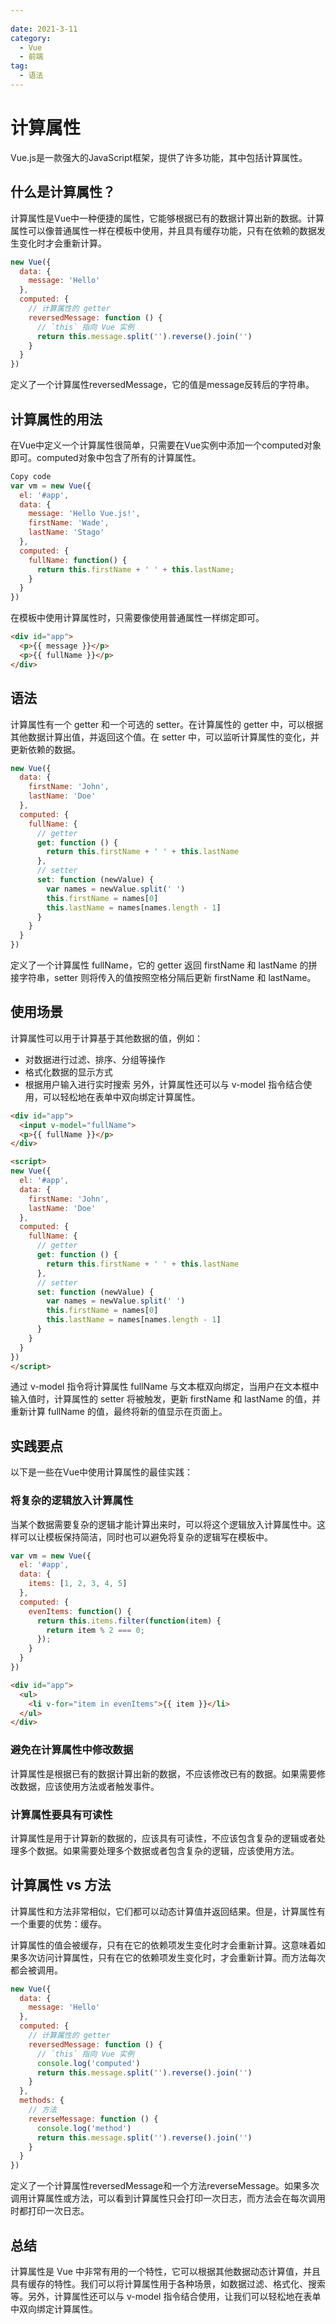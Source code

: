 ```yaml
---
 
date: 2021-3-11
category:
  - Vue
  - 前端
tag:
  - 语法
---
```


# 计算属性

Vue.js是一款强大的JavaScript框架，提供了许多功能，其中包括计算属性。

## 什么是计算属性？

计算属性是Vue中一种便捷的属性，它能够根据已有的数据计算出新的数据。计算属性可以像普通属性一样在模板中使用，并且具有缓存功能，只有在依赖的数据发生变化时才会重新计算。
``` javascript
new Vue({
  data: {
    message: 'Hello'
  },
  computed: {
    // 计算属性的 getter
    reversedMessage: function () {
      // `this` 指向 Vue 实例
      return this.message.split('').reverse().join('')
    }
  }
})
```
定义了一个计算属性reversedMessage，它的值是message反转后的字符串。

## 计算属性的用法

在Vue中定义一个计算属性很简单，只需要在Vue实例中添加一个computed对象即可。computed对象中包含了所有的计算属性。

``` javascript
Copy code
var vm = new Vue({
  el: '#app',
  data: {
    message: 'Hello Vue.js!',
    firstName: 'Wade',
    lastName: 'Stago'
  },
  computed: {
    fullName: function() {
      return this.firstName + ' ' + this.lastName;
    }
  }
})
```
在模板中使用计算属性时，只需要像使用普通属性一样绑定即可。

``` html
<div id="app">
  <p>{{ message }}</p>
  <p>{{ fullName }}</p>
</div>
```

## 语法
计算属性有一个 getter 和一个可选的 setter。在计算属性的 getter 中，可以根据其他数据计算出值，并返回这个值。在 setter 中，可以监听计算属性的变化，并更新依赖的数据。

``` javascript
new Vue({
  data: {
    firstName: 'John',
    lastName: 'Doe'
  },
  computed: {
    fullName: {
      // getter
      get: function () {
        return this.firstName + ' ' + this.lastName
      },
      // setter
      set: function (newValue) {
        var names = newValue.split(' ')
        this.firstName = names[0]
        this.lastName = names[names.length - 1]
      }
    }
  }
})
```
定义了一个计算属性 fullName，它的 getter 返回 firstName 和 lastName 的拼接字符串，setter 则将传入的值按照空格分隔后更新 firstName 和 lastName。

## 使用场景
计算属性可以用于计算基于其他数据的值，例如：

- 对数据进行过滤、排序、分组等操作
- 格式化数据的显示方式
- 根据用户输入进行实时搜索
另外，计算属性还可以与 v-model 指令结合使用，可以轻松地在表单中双向绑定计算属性。

``` html
<div id="app">
  <input v-model="fullName">
  <p>{{ fullName }}</p>
</div>

<script>
new Vue({
  el: '#app',
  data: {
    firstName: 'John',
    lastName: 'Doe'
  },
  computed: {
    fullName: {
      // getter
      get: function () {
        return this.firstName + ' ' + this.lastName
      },
      // setter
      set: function (newValue) {
        var names = newValue.split(' ')
        this.firstName = names[0]
        this.lastName = names[names.length - 1]
      }
    }
  }
})
</script>
``` 
通过 v-model 指令将计算属性 fullName 与文本框双向绑定，当用户在文本框中输入值时，计算属性的 setter 将被触发，更新 firstName 和 lastName 的值，并重新计算 fullName 的值，最终将新的值显示在页面上。

## 实践要点
以下是一些在Vue中使用计算属性的最佳实践：

### 将复杂的逻辑放入计算属性

当某个数据需要复杂的逻辑才能计算出来时，可以将这个逻辑放入计算属性中。这样可以让模板保持简洁，同时也可以避免将复杂的逻辑写在模板中。

``` javascript
var vm = new Vue({
  el: '#app',
  data: {
    items: [1, 2, 3, 4, 5]
  },
  computed: {
    evenItems: function() {
      return this.items.filter(function(item) {
        return item % 2 === 0;
      });
    }
  }
})
``` 
``` html
<div id="app">
  <ul>
    <li v-for="item in evenItems">{{ item }}</li>
  </ul>
</div>
``` 

### 避免在计算属性中修改数据
计算属性是根据已有的数据计算出新的数据，不应该修改已有的数据。如果需要修改数据，应该使用方法或者触发事件。

### 计算属性要具有可读性
计算属性是用于计算新的数据的，应该具有可读性，不应该包含复杂的逻辑或者处理多个数据。如果需要处理多个数据或者包含复杂的逻辑，应该使用方法。


## 计算属性 vs 方法
计算属性和方法非常相似，它们都可以动态计算值并返回结果。但是，计算属性有一个重要的优势：缓存。<br>

计算属性的值会被缓存，只有在它的依赖项发生变化时才会重新计算。这意味着如果多次访问计算属性，只有在它的依赖项发生变化时，才会重新计算。而方法每次都会被调用。

``` javascript
new Vue({
  data: {
    message: 'Hello'
  },
  computed: {
    // 计算属性的 getter
    reversedMessage: function () {
      // `this` 指向 Vue 实例
      console.log('computed')
      return this.message.split('').reverse().join('')
    }
  },
  methods: {
    // 方法
    reverseMessage: function () {
      console.log('method')
      return this.message.split('').reverse().join('')
    }
  }
})
``` 
定义了一个计算属性reversedMessage和一个方法reverseMessage。如果多次调用计算属性或方法，可以看到计算属性只会打印一次日志，而方法会在每次调用时都打印一次日志。


## 总结
计算属性是 Vue 中非常有用的一个特性，它可以根据其他数据动态计算值，并且具有缓存的特性。我们可以将计算属性用于各种场景，如数据过滤、格式化、搜索等。另外，计算属性还可以与 v-model 指令结合使用，让我们可以轻松地在表单中双向绑定计算属性。